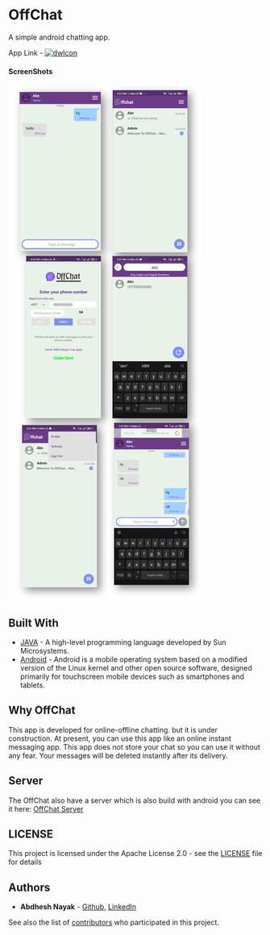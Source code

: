 # OffChat

A simple android chatting app.

App Link - [![dwIcon](screenshots/downloadincon.png)](https://github.com/abdheshnayak/OffChat/releases)

#### ScreenShots

![Image of the Main Screen](screenshots/1.png)


## Built With

* [JAVA](https://docs.oracle.com/javase/8/docs/api/) - A high-level programming language developed by Sun Microsystems.
* [Android](https://developer.android.com/docs) - Android is a mobile operating system based on a modified version of the Linux kernel and other open source software, designed primarily for touchscreen mobile devices such as smartphones and tablets.

## Why OffChat

This app is developed for online-offline chatting. but it is under construction. At present, you can use this app like an online instant messaging app.
This app does not store your chat so you can use it without any fear.
Your messages will be deleted instantly after its delivery.

## Server

The OffChat also have a server which is also build with android you can see it here:
[OffChat Server](https://github.com/abdheshnayak/OffChat/tree/master/ServerOffChat)
## LICENSE

This project is licensed under the Apache License 2.0 - see the [LICENSE](LICENSE) file for details

## Authors

* **Abdhesh Nayak** - [Github](https://github.com/abdheshnayak), [LinkedIn](https://www.linkedin.com/in/abdhesh-nayak/)

See also the list of [contributors](https://github.com/abdheshnayak/OffChat/contributors) who participated in this project.
